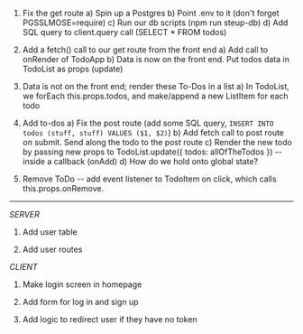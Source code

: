 1) Fix the get route
    a) Spin up a Postgres
    b) Point .env to it (don't forget PGSSLMOSE=require)
    c) Run our db scripts (npm run steup-db)
    d) Add SQL query to client.query call (SELECT * FROM todos)

2) Add a fetch() call to our get route from the front end
    a) Add call to onRender of TodoApp
    b) Data is now on the front end. Put todos data in TodoList as props (update)

3) Data is not on the front end; render these To-Dos in a list
    a) In TodoList, we forEach this.props.todos, and make/append a new ListItem for each todo

4) Add to-dos
    a) Fix the post route (add some SQL query, `INSERT INTO todos (stuff, stuff) VALUES ($1, $2)`)
    b) Add fetch call to post route on submit. Send along the todo to the post route
    c) Render the new todo by passing new props to TodoList.update({ todos: allOfTheTodos }) --inside a callback (onAdd)
    d) How do we hold onto global state?

5) Remove ToDo -- add event listener to TodoItem on click, which calls this.props.onRemove.

-----------

_SERVER_

1) Add user table

2) Add user routes

_CLIENT_

1) Make login screen in homepage

2) Add form for log in and sign up

3) Add logic to redirect user if they have no token